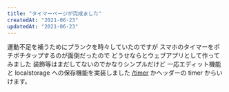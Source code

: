 ```yaml
---
title: "タイマーページが完成ました"
createdAt: "2021-06-23"
updatedAt: "2021-06-23"
---
```


運動不足を補うためにプランクを時々していたのですが
スマホのタイマーをポチポチタップするのが面倒だったので
どうせならとウェブアプリとして作ってみました
装飾等はまだしてないのでかなりシンプルだけど
一応エディット機能と localstorage への保存機能を実装しました
[/timer](/timer) かヘッダーの timer からいけます。

